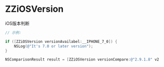 # ZZiOSVersion
iOS版本判断



```objective-c
// 示例:

if ([ZZiOSVersion versionAvailabel:__IPHONE_7_0]) {
    NSLog(@"It's 7.0 or later version");
}

NSComparisonResult result = [ZZiOSVersion versionCompare:@"2.9.1.8" v2:@"2.9.10"];
```

